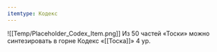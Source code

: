 ```yaml
---
itemtype: Кодекс
---
```

![[Temp/Placeholder_Codex_Item.png]]
Из 50 частей «Тоски» можно синтезировать в горне Кодекс «[[Тоска]]» 4 ур.
